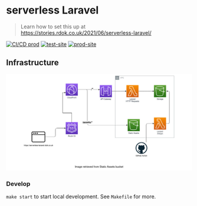 #  serverless Laravel
> Learn how to set this up at https://stories.rdok.co.uk/2021/06/serverless-laravel/

[![CI/CD prod][cd_prod_badge]][cd_prod]
[![test-site][test_site_badge]][test_site]
[![prod-site][prod_site_badge]][prod_site]

## Infrastructure
![alt text][infrastructure]

### Develop
`make start` to start local development. See `Makefile` for more.

[bref]: https://bref.sh/
[ci_cd]: https://github.com/rdok/serverless-laravel/actions
[cd_prod_badge]: https://github.com/rdok/serverless-laravel/actions/workflows/deploy.yml/badge.svg?event=workflow_dispatch
[cd_prod]: https://github.com/rdok/serverless-laravel/actions/workflows/deploy.yml
[prod_site_badge]: https://img.shields.io/badge/Prod-blue?style=flat-square&logo=amazon-aws
[prod_site]: https://serverless-laravel.rdok.co.uk/
[test_site_badge]: https://img.shields.io/badge/Test-green?style=flat-square&logo=amazon-aws
[test_site]: https://serverless-laravel-test.rdok.co.uk/
[infrastructure]: ./laravel/public/img/infrastructure.jpg
